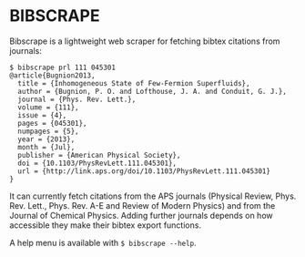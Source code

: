 
# BIBSCRAPE

Bibscrape is a lightweight web scraper for fetching bibtex citations from journals:

    $ bibscrape prl 111 045301
    @article{Bugnion2013,
      title = {Inhomogeneous State of Few-Fermion Superfluids},
      author = {Bugnion, P. O. and Lofthouse, J. A. and Conduit, G. J.},
      journal = {Phys. Rev. Lett.},
      volume = {111},
      issue = {4},
      pages = {045301},
      numpages = {5},
      year = {2013},
      month = {Jul},
      publisher = {American Physical Society},
      doi = {10.1103/PhysRevLett.111.045301},
      url = {http://link.aps.org/doi/10.1103/PhysRevLett.111.045301}
    }

It can currently fetch citations from the APS journals (Physical Review, Phys.
Rev. Lett., Phys. Rev. A-E and Review of Modern Physics) and from the Journal
of Chemical Physics. Adding further journals depends on how accessible they
make their bibtex export functions.

A help menu is available with ``$ bibscrape --help``.
